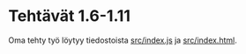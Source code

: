 # Tehtävät 1.6-1.11
Oma tehty työ löytyy tiedostoista [src/index.js](src/index.js) ja [src/index.html](src/index.js).
